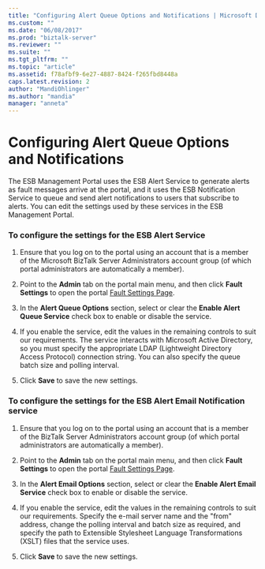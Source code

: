 ```yaml
---
title: "Configuring Alert Queue Options and Notifications | Microsoft Docs"
ms.custom: ""
ms.date: "06/08/2017"
ms.prod: "biztalk-server"
ms.reviewer: ""
ms.suite: ""
ms.tgt_pltfrm: ""
ms.topic: "article"
ms.assetid: f78afbf9-6e27-4887-8424-f265fbd8448a
caps.latest.revision: 2
author: "MandiOhlinger"
ms.author: "mandia"
manager: "anneta"
---
```

# Configuring Alert Queue Options and Notifications
The ESB Management Portal uses the ESB Alert Service to generate alerts as fault messages arrive at the portal, and it uses the ESB Notification Service to queue and send alert notifications to users that subscribe to alerts. You can edit the settings used by these services in the ESB Management Portal.  
  
### To configure the settings for the ESB Alert Service  
  
1.  Ensure that you log on to the portal using an account that is a member of the Microsoft BizTalk Server Administrators account group (of which portal administrators are automatically a member).  
  
2.  Point to the **Admin** tab on the portal main menu, and then click **Fault Settings** to open the portal [Fault Settings Page](../esb-toolkit/fault-settings-page.md).  
  
3.  In the **Alert Queue Options** section, select or clear the **Enable Alert Queue Service** check box to enable or disable the service.  
  
4.  If you enable the service, edit the values in the remaining controls to suit our requirements. The service interacts with Microsoft Active Directory, so you must specify the appropriate LDAP (Lightweight Directory Access Protocol) connection string. You can also specify the queue batch size and polling interval.  
  
5.  Click **Save** to save the new settings.  
  
### To configure the settings for the ESB Alert Email Notification service  
  
1.  Ensure that you log on to the portal using an account that is a member of the BizTalk Server Administrators account group (of which portal administrators are automatically a member).  
  
2.  Point to the **Admin** tab on the portal main menu, and then click **Fault Settings** to open the portal [Fault Settings Page](../esb-toolkit/fault-settings-page.md).  
  
3.  In the **Alert Email Options** section, select or clear the **Enable Alert Email Service** check box to enable or disable the service.  
  
4.  If you enable the service, edit the values in the remaining controls to suit our requirements. Specify the e-mail server name and the "from" address, change the polling interval and batch size as required, and specify the path to Extensible Stylesheet Language Transformations (XSLT) files that the service uses.  
  
5.  Click **Save** to save the new settings.